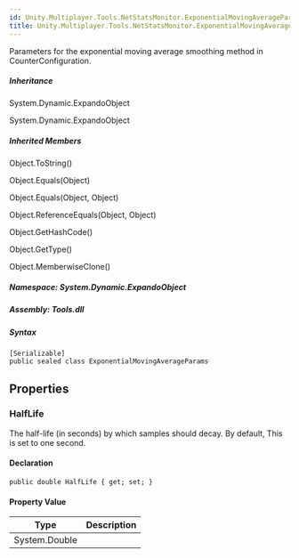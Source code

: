 ```yaml
---  
id: Unity.Multiplayer.Tools.NetStatsMonitor.ExponentialMovingAverageParams  
title: Unity.Multiplayer.Tools.NetStatsMonitor.ExponentialMovingAverageParams  
---
```


<div class="markdown level0 summary">

Parameters for the exponential moving average smoothing method in
CounterConfiguration.

</div>

<div class="markdown level0 conceptual">

</div>

<div class="inheritance">

##### Inheritance

<div class="level0">

System.Dynamic.ExpandoObject

</div>

<div class="level1">

System.Dynamic.ExpandoObject

</div>

</div>

<div class="inheritedMembers">

##### Inherited Members

<div>

Object.ToString()

</div>

<div>

Object.Equals(Object)

</div>

<div>

Object.Equals(Object, Object)

</div>

<div>

Object.ReferenceEquals(Object, Object)

</div>

<div>

Object.GetHashCode()

</div>

<div>

Object.GetType()

</div>

<div>

Object.MemberwiseClone()

</div>

</div>

##### **Namespace**: System.Dynamic.ExpandoObject

##### **Assembly**: Tools.dll

##### Syntax

``` lang-csharp
[Serializable]
public sealed class ExponentialMovingAverageParams
```

## Properties 

### HalfLife

<div class="markdown level1 summary">

The half-life (in seconds) by which samples should decay. By default, This is set to one second.

</div>

<div class="markdown level1 conceptual">

</div>

#### Declaration

``` lang-csharp
public double HalfLife { get; set; }
```

#### Property Value

| Type          | Description |
|---------------|-------------|
| System.Double |             |
